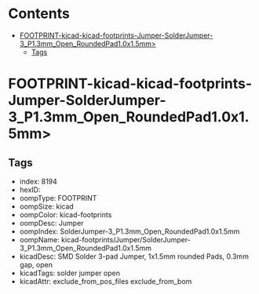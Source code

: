 



Contents
========

* [FOOTPRINT-kicad-kicad-footprints-Jumper-SolderJumper-3_P1.3mm_Open_RoundedPad1.0x1.5mm>](#footprint-kicad-kicad-footprints-jumper-solderjumper-3_p13mm_open_roundedpad10x15mm)
	* [Tags](#tags)

# FOOTPRINT-kicad-kicad-footprints-Jumper-SolderJumper-3_P1.3mm_Open_RoundedPad1.0x1.5mm>

## Tags

- index: 8194
- hexID: 
- oompType: FOOTPRINT
- oompSize: kicad
- oompColor: kicad-footprints
- oompDesc: Jumper
- oompIndex: SolderJumper-3_P1.3mm_Open_RoundedPad1.0x1.5mm
- oompName: kicad-footprints/Jumper/SolderJumper-3_P1.3mm_Open_RoundedPad1.0x1.5mm
- kicadDesc: SMD Solder 3-pad Jumper, 1x1.5mm rounded Pads, 0.3mm gap, open
- kicadTags: solder jumper open
- kicadAttr: exclude_from_pos_files exclude_from_bom
